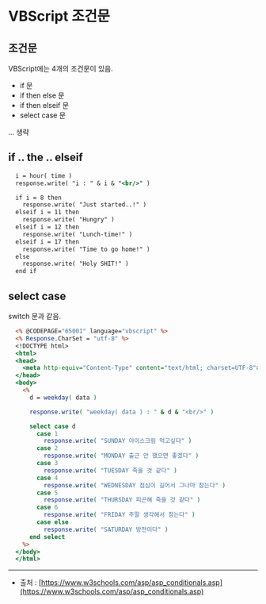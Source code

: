# VBScript 조건문

## 조건문

VBScript에는 4개의 조건문이 있음.
- if 문 
- if then else 문
- if then elseif 문
- select case 문

... 생략

## if .. the .. elseif

```asp
  i = hour( time )
  response.write( "i : " & i & "<br/>" )

  if i = 8 then
    response.write( "Just started..!" )
  elseif i = 11 then
    response.write( "Hungry" )
  elseif i = 12 then
    response.write( "Lunch-time!" )
  elseif i = 17 then
    response.write( "Time to go home!" )
  else
    response.write( "Holy SHIT!" )
  end if
```

## select case

switch 문과 같음.

```asp
  <% @CODEPAGE="65001" language="vbscript" %>
  <% Response.CharSet = "utf-8" %>
  <!DOCTYPE html>
  <html>
  <head>
    <meta http-equiv="Content-Type" content="text/html; charset=UTF-8">
  </head>
  <body>
    <%
      d = weekday( data )

      response.write( "weekday( data ) : " & d & "<br/>" )

      select case d
        case 1
          response.write( "SUNDAY 아이스크림 먹고싶다" )
        case 2
          response.write( "MONDAY 출근 안 했으면 좋겠다" )
        case 3
          response.write( "TUESDAY 죽을 것 같다" )
        case 4
          response.write( "WEDNESDAY 점심이 길어서 그나마 참는다" )
        case 5
          response.write( "THURSDAY 피곤해 죽을 것 같다" )
        case 6
          response.write( "FRIDAY 주말 생각해서 참는다" )
        case else
          response.write( "SATURDAY 방전이다" )
      end select
    %>
  </body>
  </html>
```

---

- 출처 : [https://www.w3schools.com/asp/asp_conditionals.asp](https://www.w3schools.com/asp/asp_conditionals.asp)